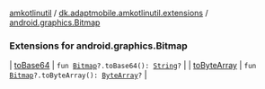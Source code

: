 [amkotlinutil](../../index.md) / [dk.adaptmobile.amkotlinutil.extensions](../index.md) / [android.graphics.Bitmap](index.md)

### Extensions for android.graphics.Bitmap

| [toBase64](to-base64.md) | `fun `[`Bitmap`](https://developer.android.com/reference/android/graphics/Bitmap.html)`?.toBase64(): `[`String`](https://kotlinlang.org/api/latest/jvm/stdlib/kotlin/-string/index.html)`?` |
| [toByteArray](to-byte-array.md) | `fun `[`Bitmap`](https://developer.android.com/reference/android/graphics/Bitmap.html)`?.toByteArray(): `[`ByteArray`](https://kotlinlang.org/api/latest/jvm/stdlib/kotlin/-byte-array/index.html)`?` |

